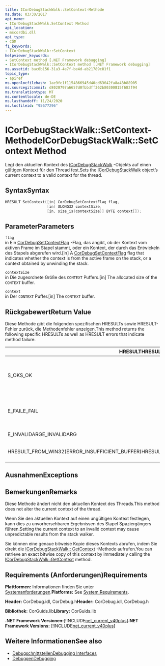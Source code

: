 ```yaml
---
title: ICorDebugStackWalk::SetContext-Methode
ms.date: 03/30/2017
api_name:
- ICorDebugStackWalk.SetContext Method
api_location:
- mscordbi.dll
api_type:
- COM
f1_keywords:
- ICorDebugStackWalk::SetContext
helpviewer_keywords:
- SetContext method [.NET Framework debugging]
- ICorDebugStackWalk::SetContext method [.NET Framework debugging]
ms.assetid: bac0b156-31a3-4e7f-be4d-ab21789c81f1
topic_type:
- apiref
ms.openlocfilehash: 1ae9fc1f1154866945d40cd63042fa8a43b88905
ms.sourcegitcommit: d8020797a6657d0fbbdff362b80300815f682f94
ms.translationtype: MT
ms.contentlocale: de-DE
ms.lasthandoff: 11/24/2020
ms.locfileid: "95677296"
---
```

# <a name="icordebugstackwalksetcontext-method"></a><span data-ttu-id="83e1e-102">ICorDebugStackWalk::SetContext-Methode</span><span class="sxs-lookup"><span data-stu-id="83e1e-102">ICorDebugStackWalk::SetContext Method</span></span>

<span data-ttu-id="83e1e-103">Legt den aktuellen Kontext des [ICorDebugStackWalk](icordebugstackwalk-interface.md) -Objekts auf einen gültigen Kontext für den Thread fest.</span><span class="sxs-lookup"><span data-stu-id="83e1e-103">Sets the [ICorDebugStackWalk](icordebugstackwalk-interface.md) object’s current context to a valid context for the thread.</span></span>  
  
## <a name="syntax"></a><span data-ttu-id="83e1e-104">Syntax</span><span class="sxs-lookup"><span data-stu-id="83e1e-104">Syntax</span></span>  
  
```cpp  
HRESULT SetContext([in] CorDebugSetContextFlag flag,  
                   [in] ULONG32 contextSize,  
                   [in, size_is(contextSize)] BYTE context[]);  
```  
  
## <a name="parameters"></a><span data-ttu-id="83e1e-105">Parameter</span><span class="sxs-lookup"><span data-stu-id="83e1e-105">Parameters</span></span>  

 `flag`  
 <span data-ttu-id="83e1e-106">in Ein [CorDebugSetContextFlag](cordebugsetcontextflag-enumeration.md) -Flag, das angibt, ob der Kontext vom aktiven Frame im Stapel stammt, oder ein Kontext, der durch das Entwickeln des Stapels abgerufen wird.</span><span class="sxs-lookup"><span data-stu-id="83e1e-106">[in] A [CorDebugSetContextFlag](cordebugsetcontextflag-enumeration.md) flag that indicates whether the context is from the active frame on the stack, or a context obtained by unwinding the stack.</span></span>  
  
 `contextSize`  
 <span data-ttu-id="83e1e-107">in Die zugeordnete Größe des `CONTEXT` Puffers.</span><span class="sxs-lookup"><span data-stu-id="83e1e-107">[in] The allocated size of the `CONTEXT` buffer.</span></span>  
  
 `context`  
 <span data-ttu-id="83e1e-108">in Der `CONTEXT` Puffer.</span><span class="sxs-lookup"><span data-stu-id="83e1e-108">[in] The `CONTEXT` buffer.</span></span>  
  
## <a name="return-value"></a><span data-ttu-id="83e1e-109">Rückgabewert</span><span class="sxs-lookup"><span data-stu-id="83e1e-109">Return Value</span></span>  

 <span data-ttu-id="83e1e-110">Diese Methode gibt die folgenden spezifischen HRESULTs sowie HRESULT-Fehler zurück, die Methodenfehler anzeigen.</span><span class="sxs-lookup"><span data-stu-id="83e1e-110">This method returns the following specific HRESULTs as well as HRESULT errors that indicate method failure.</span></span>  
  
|<span data-ttu-id="83e1e-111">HRESULT</span><span class="sxs-lookup"><span data-stu-id="83e1e-111">HRESULT</span></span>|<span data-ttu-id="83e1e-112">BESCHREIBUNG</span><span class="sxs-lookup"><span data-stu-id="83e1e-112">Description</span></span>|  
|-------------|-----------------|  
|<span data-ttu-id="83e1e-113">S_OK</span><span class="sxs-lookup"><span data-stu-id="83e1e-113">S_OK</span></span>|<span data-ttu-id="83e1e-114">Der `ICorDebugStackWalk` Kontext des-Objekts wurde erfolgreich festgelegt.</span><span class="sxs-lookup"><span data-stu-id="83e1e-114">The `ICorDebugStackWalk` object's context was successfully set.</span></span>|  
|<span data-ttu-id="83e1e-115">E_FAIL</span><span class="sxs-lookup"><span data-stu-id="83e1e-115">E_FAIL</span></span>|<span data-ttu-id="83e1e-116">Der `ICorDebugStackWalk` Kontext des Objekts wurde nicht festgelegt.</span><span class="sxs-lookup"><span data-stu-id="83e1e-116">The `ICorDebugStackWalk` object's context was not set.</span></span>|  
|<span data-ttu-id="83e1e-117">E_INVALIDARG</span><span class="sxs-lookup"><span data-stu-id="83e1e-117">E_INVALIDARG</span></span>|<span data-ttu-id="83e1e-118">Der Kontext ist null.</span><span class="sxs-lookup"><span data-stu-id="83e1e-118">The context is null.</span></span>|  
|<span data-ttu-id="83e1e-119">HRESULT_FROM_WIN32(ERROR_INSUFFICIENT_BUFFER)</span><span class="sxs-lookup"><span data-stu-id="83e1e-119">HRESULT_FROM_WIN32(ERROR_INSUFFICIENT_BUFFER)</span></span>|<span data-ttu-id="83e1e-120">Der Kontext Puffer ist zu klein.</span><span class="sxs-lookup"><span data-stu-id="83e1e-120">The context buffer is too small.</span></span>|  
  
## <a name="exceptions"></a><span data-ttu-id="83e1e-121">Ausnahmen</span><span class="sxs-lookup"><span data-stu-id="83e1e-121">Exceptions</span></span>  
  
## <a name="remarks"></a><span data-ttu-id="83e1e-122">Bemerkungen</span><span class="sxs-lookup"><span data-stu-id="83e1e-122">Remarks</span></span>  

 <span data-ttu-id="83e1e-123">Diese Methode ändert nicht den aktuellen Kontext des Threads.</span><span class="sxs-lookup"><span data-stu-id="83e1e-123">This method does not alter the current context of the thread.</span></span>  
  
 <span data-ttu-id="83e1e-124">Wenn Sie den aktuellen Kontext auf einen ungültigen Kontext festlegen, kann dies zu unvorhersehbaren Ergebnissen des Stapel Spaziergängers führen.</span><span class="sxs-lookup"><span data-stu-id="83e1e-124">Setting the current context to an invalid context may cause unpredictable results from the stack walker.</span></span>  
  
 <span data-ttu-id="83e1e-125">Sie können eine genaue bitweise Kopie dieses Kontexts abrufen, indem Sie direkt die [ICorDebugStackWalk:: GetContext](icordebugstackwalk-getcontext-method.md) -Methode aufrufen.</span><span class="sxs-lookup"><span data-stu-id="83e1e-125">You can retrieve an exact bitwise copy of this context by immediately calling the [ICorDebugStackWalk::GetContext](icordebugstackwalk-getcontext-method.md) method.</span></span>  
  
## <a name="requirements"></a><span data-ttu-id="83e1e-126">Requirements (Anforderungen)</span><span class="sxs-lookup"><span data-stu-id="83e1e-126">Requirements</span></span>  

 <span data-ttu-id="83e1e-127">**Plattformen:** Informationen finden Sie unter [Systemanforderungen](../../get-started/system-requirements.md).</span><span class="sxs-lookup"><span data-stu-id="83e1e-127">**Platforms:** See [System Requirements](../../get-started/system-requirements.md).</span></span>  
  
 <span data-ttu-id="83e1e-128">**Header:** CorDebug.idl, CorDebug.h</span><span class="sxs-lookup"><span data-stu-id="83e1e-128">**Header:** CorDebug.idl, CorDebug.h</span></span>  
  
 <span data-ttu-id="83e1e-129">**Bibliothek:** CorGuids.lib</span><span class="sxs-lookup"><span data-stu-id="83e1e-129">**Library:** CorGuids.lib</span></span>  
  
 <span data-ttu-id="83e1e-130">**.NET Framework Versionen:**[!INCLUDE[net_current_v40plus](../../../../includes/net-current-v40plus-md.md)]</span><span class="sxs-lookup"><span data-stu-id="83e1e-130">**.NET Framework Versions:** [!INCLUDE[net_current_v40plus](../../../../includes/net-current-v40plus-md.md)]</span></span>  
  
## <a name="see-also"></a><span data-ttu-id="83e1e-131">Weitere Informationen</span><span class="sxs-lookup"><span data-stu-id="83e1e-131">See also</span></span>

- [<span data-ttu-id="83e1e-132">Debugschnittstellen</span><span class="sxs-lookup"><span data-stu-id="83e1e-132">Debugging Interfaces</span></span>](debugging-interfaces.md)
- [<span data-ttu-id="83e1e-133">Debuggen</span><span class="sxs-lookup"><span data-stu-id="83e1e-133">Debugging</span></span>](index.md)
